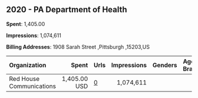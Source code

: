 ## 2020 - PA Department of Health 
**Spent**: 1,405.00

**Impressions**: 1,074,611

**Billing Addresses**: 1908 Sarah Street ,Pittsburgh ,15203,US

|Organization|Spent|Urls|Impressions|Genders|Age Brackets|Country Codes|
|:---|---:|:---|---:|:---|:---|:---|
|Red House Communications|1,405.00 USD|[0](https://www.snap.com/political-ads/asset/9d0ef170494ba60dc6b36eb9d3eca0e3a3c343ac26932e8ae5e113e2319a84fd?mediaType=png)|1,074,611|||united states|
